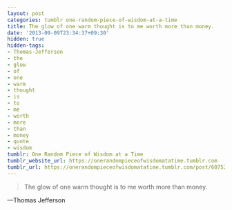 ```yaml
---
layout: post
categories: tumblr one-random-piece-of-wisdom-at-a-time
title: The glow of one warm thought is to me worth more than money.
date: '2013-09-09T23:34:37+09:30'
hidden: true
hidden-tags:
- Thomas-Jefferson
- the
- glow
- of
- one
- warm
- thought
- is
- to
- me
- worth
- more
- than
- money
- quote
- wisdom
tumblr: One Random Piece of Wisdom at a Time
tumblr_website_url: https://onerandompieceofwisdomatatime.tumblr.com
tumblr_url: https://onerandompieceofwisdomatatime.tumblr.com/post/60752510067/the-glow-of-one-warm-thought-is-to-me-worth-more
---
```

> The glow of one warm thought is to me worth more than money.

—Thomas Jefferson&nbsp;
